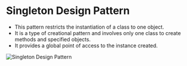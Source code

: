 # Singleton Design Pattern
* This pattern restricts the instantiation of a class to one object.
* It is a type of creational pattern and involves only one class to create methods and specified objects.
* It provides a global point of access to the instance created.
<img src="https://i.imgur.com/KCG3Iz7.png" alt="Singleton Design Pattern" align="center">